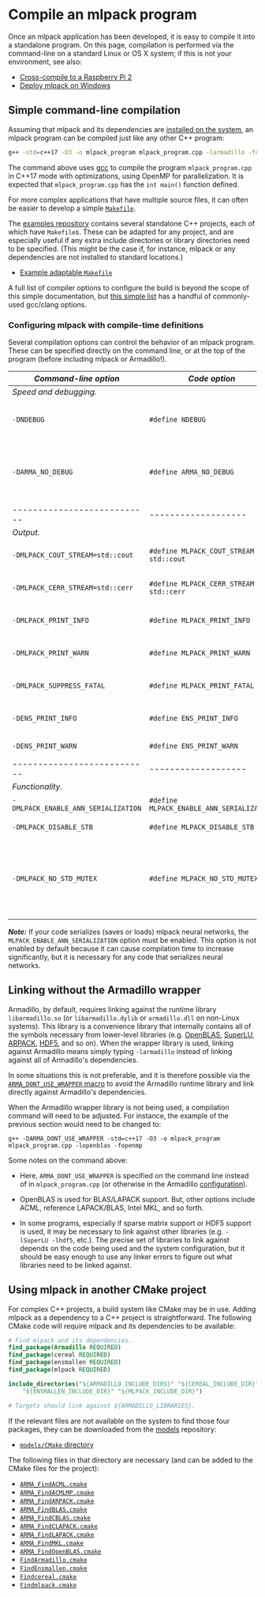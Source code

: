 # Compile an mlpack program

Once an mlpack application has been developed, it is easy to compile it into a
standalone program.  On this page, compilation is performed via the command-line
on a standard Linux or OS X system; if this is not your environment, see also:

 * [Cross-compile to a Raspberry Pi 2](../embedded/crosscompile_armv7.md)
 * [Deploy mlpack on Windows](deploy_windows.md)

## Simple command-line compilation

Assuming that mlpack and its dependencies are [installed on the
system](install.md), an mlpack program can be compiled just like any other C++
program:

```sh
g++ -std=c++17 -O3 -o mlpack_program mlpack_program.cpp -larmadillo -fopenmp
```

The command above uses [gcc](https://gcc.gnu.org/) to compile the program
`mlpack_program.cpp` in C++17 mode with optimizations, using OpenMP for
parallelization.  It is expected that `mlpack_program.cpp` has the `int main()`
function defined.

For more complex applications that have multiple source files, it can often be
easier to develop a simple [`Makefile`](https://www.gnu.org/software/make/manual/html_node/Simple-Makefile.html).

The [examples repository](https://github.com/mlpack/examples) contains several
standalone C++ projects, each of which have `Makefile`s.  These can be adapted
for any project, and are especially useful if any extra include directories or
library directories need to be specified.  (This might be the case if, for
instance, mlpack or any dependencies are not installed to standard locations.)

 * [Example adaptable `Makefile`](https://github.com/mlpack/examples/blob/master/cpp/neural_networks/mnist_cnn/Makefile)

A full list of compiler options to configure the build is beyond the scope of
this simple documentation, but
[this simple list](https://gist.github.com/g-berthiaume/74f0485fbba5cc3249eee458c1d0d386)
has a handful of commonly-used gcc/clang options.

### Configuring mlpack with compile-time definitions

Several compilation options can control the behavior of an mlpack program.
These can be specified directly on the command line, or at the top of the
program (before including mlpack or Armadillo!).

| ***Command-line option*** | ***Code option*** | ***Meaning*** |
|---------------------------|-------------------|---------------|
|*Speed and debugging.* |||
| `-DNDEBUG` | `#define NDEBUG` | Remove all debugging checks.  This can result in slightly faster code, but with no error checking! |
| `-DARMA_NO_DEBUG` | `#define ARMA_NO_DEBUG` | Remove all Armadillo error checking.  *Warning:* if there are errors in your code, you are more likely to get a segfault instead of an exception! |
|---------------------------|-------------------|---------------|
|*Output.* |||
| `-DMLPACK_COUT_STREAM=std::cout` | `#define MLPACK_COUT_STREAM std::cout` | Set the default output stream.  (Defaults to `std::cout`.) |
| `-DMLPACK_CERR_STREAM=std::cerr` | `#define MLPACK_CERR_STREAM std::cerr` | Set the default error stream.  (Defaults to `std::cerr`.) |
| `-DMLPACK_PRINT_INFO` | `#define MLPACK_PRINT_INFO` | Print information messages (`[INFO ]`) during program execution. |
| `-DMLPACK_PRINT_WARN` | `#define MLPACK_PRINT_WARN` | Print warning messages (`[WARN ]`) during program execution. |
| `-DMLPACK_SUPPRESS_FATAL` | `#define MLPACK_PRINT_FATAL` | Do not print `[FATAL]` messages during program execution. |
| `-DENS_PRINT_INFO` | `#define ENS_PRINT_INFO` | Print informational messages from [ensmallen](https://www.ensmallen.org/) optimizers. |
| `-DENS_PRINT_WARN` | `#define ENS_PRINT_WARN` | Print warning messages from [ensmallen](https://ensmallen.org/) optimizers. |
|---------------------------|-------------------|---------------|
|*Functionality.* |||
| `-DMLPACK_ENABLE_ANN_SERIALIZATION` | `#define MLPACK_ENABLE_ANN_SERIALIZATION` | Allow neural network layers to be serialized. |
| `-DMLPACK_DISABLE_STB` | `#define MLPACK_DISABLE_STB` | Disable [STB](https://github.com/nothings/stb)-related [image functionality](load_save.md#image-data). |
| `-DMLPACK_NO_STD_MUTEX` | `#define MLPACK_NO_STD_MUTEX` | Disable mutexes inside mlpack; use this if your system has no support for `std::mutex` and has only one core.  You may also need to define `ARMA_DO_NOT_USE_STD_MUTEX` for Armadillo. |

***Note:*** If your code serializes (saves or loads) mlpack neural networks, the
`MLPACK_ENABLE_ANN_SERIALIZATION` option must be enabled.  This option is not
enabled by default because it can cause compilation time to increase
significantly, but it is necessary for any code that serializes neural networks.

## Linking without the Armadillo wrapper

Armadillo, by default, requires linking against the runtime library
`libarmadillo.so` (or `libarmadillo.dylib` or `armadillo.dll` on non-Linux
systems).  This library is a convenience library that internally contains all of
the symbols necessary from lower-level libraries (e.g.
[OpenBLAS](https://www.openblas.net/),
[SuperLU](https://portal.nersc.gov/project/sparse/superlu/),
[ARPACK](https://www.arpack.org/),
[HDF5](https://www.hdfgroup.org/solutions/hdf5/), and so on).
When the wrapper library is used, linking against Armadillo means simply typing
`-larmadillo` instead of linking against all of Armadillo's dependencies.

In some situations this is not preferable, and it is therefore possible via the
[`ARMA_DONT_USE_WRAPPER` macro](https://arma.sourceforge.net/docs.html#config_hpp)
to avoid the Armadillo runtime library and link directly against Armadillo's
dependencies.

When the Armadillo wrapper library is not being used, a compilation command will
need to be adjusted.  For instance, the example of the previous section would
need to be changed to:

```
g++ -DARMA_DONT_USE_WRAPPER -std=c++17 -O3 -o mlpack_program mlpack_program.cpp -lopenblas -fopenmp
```

Some notes on the command above:

 * Here, `ARMA_DONT_USE_WRAPPER` is specified on the command line instead of in
   `mlpack_program.cpp` (or otherwise in the Armadillo
    [configuration](https://arma.sourceforge.net/docs.html#config_hpp)).

 * OpenBLAS is used for BLAS/LAPACK support.  But, other options include ACML,
   reference LAPACK/BLAS, Intel MKL, and so forth.

 * In some programs, especially if sparse matrix support or HDF5 support is
   used, it may be necessary to link against other libraries (e.g. `-lSuperLU
   -lhdf5`, etc.).  The precise set of libraries to link against depends on the
   code being used and the system configuration, but it should be easy enough to
   use any linker errors to figure out what libraries need to be linked against.

## Using mlpack in another CMake project

For complex C++ projects, a build system like CMake may be in use.  Adding
mlpack as a dependency to a C++ project is straightforward.  The following CMake
code will require mlpack and its dependencies to be available:

```cmake
# Find mlpack and its dependencies.
find_package(Armadillo REQUIRED)
find_package(cereal REQUIRED)
find_package(ensmallen REQUIRED)
find_package(mlpack REQUIRED)

include_directories("${ARMADILLO_INCLUDE_DIRS}" "${CEREAL_INCLUDE_DIR}"
    "${ENSMALLEN_INCLUDE_DIR}" "${MLPACK_INCLUDE_DIR}")

# Targets should link against ${ARMADILLO_LIBRARIES}.
```

If the relevant files are not available on the system to find those four
packages, they can be downloaded from the
[models](https://github.com/mlpack/models) repository:

 * [`models/CMake` directory](https://github.com/mlpack/models/tree/master/CMake)

The following files in that directory are necessary (and can be added to the
CMake files for the project):

 * [`ARMA_FindACML.cmake`](https://github.com/mlpack/models/blob/master/CMake/ARMA_FindACML.cmake)
 * [`ARMA_FindACMLMP.cmake`](https://github.com/mlpack/models/blob/master/CMake/ARMA_FindACMLMP.cmake)
 * [`ARMA_FindARPACK.cmake`](https://github.com/mlpack/models/blob/master/CMake/ARMA_FindARPACK.cmake)
 * [`ARMA_FindBLAS.cmake`](https://github.com/mlpack/models/blob/master/CMake/ARMA_FindBLAS.cmake)
 * [`ARMA_FindCBLAS.cmake`](https://github.com/mlpack/models/blob/master/CMake/ARMA_FindCBLAS.cmake)
 * [`ARMA_FindCLAPACK.cmake`](https://github.com/mlpack/models/blob/master/CMake/ARMA_FindCLAPACK.cmake)
 * [`ARMA_FindLAPACK.cmake`](https://github.com/mlpack/models/blob/master/CMake/ARMA_FindLAPACK.cmake)
 * [`ARMA_FindMKL.cmake`](https://github.com/mlpack/models/blob/master/CMake/ARMA_FindMKL.cmake)
 * [`ARMA_FindOpenBLAS.cmake`](https://github.com/mlpack/models/blob/master/CMake/ARMA_FindOpenBLAS.cmake)
 * [`FindArmadillo.cmake`](https://github.com/mlpack/models/blob/master/CMake/FindArmadillo.cmake)
 * [`FindEnsmallen.cmake`](https://github.com/mlpack/models/blob/master/CMake/FindEnsmallen.cmake)
 * [`Findcereal.cmake`](https://github.com/mlpack/models/blob/master/CMake/Findcereal.cmake)
 * [`Findmlpack.cmake`](https://github.com/mlpack/models/blob/master/CMake/Findmlpack.cmake)

<!-- TODO: improve this so that it is simpler in the future! -->
